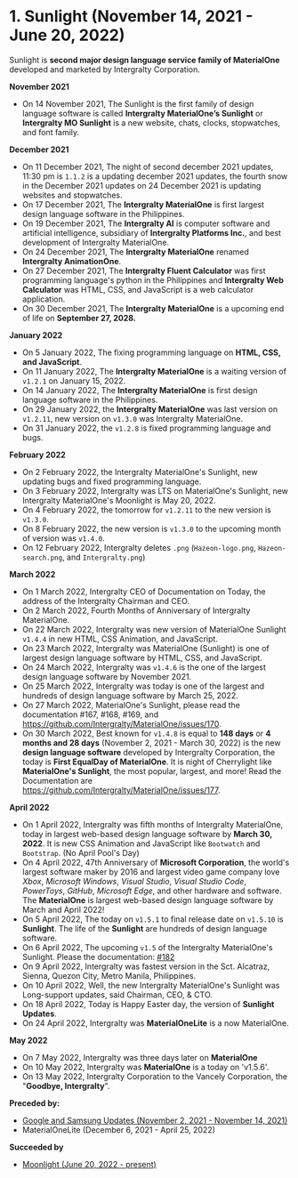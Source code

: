 # 1. Sunlight (November 14, 2021 - June 20, 2022)
Sunlight is **second major design language service family of MaterialOne** developed and marketed by Intergralty Corporation. 

**November 2021**
* On 14 November 2021, The Sunlight is the first family of design language software is called **Intergralty MaterialOne’s Sunlight** or **Intergralty MO Sunlight** is a new website, chats, clocks, stopwatches, and font family. 

**December 2021**
* On 11 December 2021, The night of second december 2021 updates, 11:30 pm is `1.1.2` is a updating december 2021 updates, the fourth snow in the December 2021 updates on 24 December 2021 is updating websites and stopwatches. 
* On 17 December 2021, The **Intergralty MaterialOne** is first largest design language software in the Philippines. 
* On 19 December 2021, The **Intergralty AI** is computer software and artificial intelligence, subsidiary of **Intergralty Platforms Inc.**, and best development of Intergralty MaterialOne. 
* On 24 December 2021, The **Intergralty MaterialOne** renamed **Intergralty AnimationOne**. 
* On 27 December 2021, The **Intergralty Fluent Calculator** was first programming language's python in the Philippines and **Intergralty Web Calculator** was HTML, CSS, and JavaScript is a web calculator application. 
* On 30 December 2021, The **Intergralty MaterialOne** is a upcoming end of life on **September 27, 2028.** 

**January 2022**
* On 5 January 2022, The fixing programming language on **HTML, CSS, and JavaScript**. 
* On 11 January 2022, The **Intergralty MaterialOne** is a waiting version of `v1.2.1` on January 15, 2022. 
* On 14 January 2022, The **Intergralty MaterialOne** is first design language software in the Philippines. 
* On 29 January 2022, the **Intergralty MaterialOne** was last version on `v1.2.11`, new version on `v1.3.0` was Intergralty MaterialOne. 
* On 31 January 2022, the `v1.2.8` is fixed programming language and bugs.

**February 2022**
* On 2 February 2022, the Intergralty MaterialOne's Sunlight, new updating bugs and fixed programming language.
* On 3 February 2022, Intergralty was LTS on MaterialOne's Sunlight, new Intergralty MaterialOne's Moonlight is May 20, 2022.
* On 4 February 2022, the tomorrow for `v1.2.11` to the new version is `v1.3.0`.
* On 8 February 2022, the new version is `v1.3.0` to the upcoming month of version was `v1.4.0`.
* On 12 February 2022, Intergralty deletes `.png` (`Hazeon-logo.png`, `Hazeon-search.png`, and `Intergralty.png`)

**March 2022**
* On 1 March 2022, Intergralty CEO of Documentation on Today, the address of the Intergralty Chairman and CEO.
* On 2 March 2022, Fourth Months of Anniversary of Intergralty MaterialOne.
* On 22 March 2022, Intergralty was new version of MaterialOne Sunlight `v1.4.4` in new HTML, CSS Animation, and JavaScript.
* On 23 March 2022, Intergralty was MaterialOne (Sunlight) is one of largest design language software by HTML, CSS, and JavaScript.
* On 24 March 2022, Intergralty was `v1.4.6` is the one of the largest design language software by November 2021.
* On 25 March 2022, Intergralty was today is one of the largest and hundreds of design language software by March 25, 2022.
* On 27 March 2022, MaterialOne's Sunlight, please read the documentation #167, #168, #169, and https://github.com/Intergralty/MaterialOne/issues/170.
* On 30 March 2022, Best known for `v1.4.8` is equal to **148 days** or **4 months and 28 days** (November 2, 2021 - March 30, 2022) is the new **design language software** developed by Intergralty Corporation, the today is **First EqualDay of MaterialOne**. It is night of Cherrylight like **MaterialOne's Sunlight**, the most popular, largest, and more! Read the Documentation are https://github.com/Intergralty/MaterialOne/issues/177.

**April 2022**
* On 1 April 2022, Intergralty was fifth months of Intergralty MaterialOne, today in largest web-based design language software by **March 30, 2022**. It is new CSS Animation and JavaScript like `Bootwatch` and `Bootstrap`. (No April Pool's Day)
* On 4 April 2022, 47th Anniversary of **Microsoft Corporation**, the world's largest software maker by 2016 and largest video game company love _Xbox_, _Microsoft Windows_, _Visual Studio_, _Visual Studio Code_, _PowerToys_, _GitHub_, _Microsoft Edge_, and other hardware and software. The **MaterialOne** is largest web-based design language software by March and April 2022!
* On 5 April 2022, The today on `v1.5.1` to final release date on `v1.5.10` is **Sunlight**. The life of the **Sunlight** are hundreds of design language software.
* On 6 April 2022, The upcoming `v1.5` of the Intergralty MaterialOne's Sunlight. Please the documentation: [#182](https://github.com/Intergralty/MaterialOne/issues/182)
* On 9 April 2022, Intergralty was fastest version in the Sct. Alcatraz, Sienna, Quezon City, Metro Manila, Philippines.
* On 10 April 2022, Well, the new Intergralty MaterialOne's Sunlight was Long-support updates, said Chairman, CEO, & CTO.
* On 18 April 2022, Today is Happy Easter day, the version of **Sunlight Updates**.
* On 24 April 2022, Intergralty was **MaterialOneLite** is a now MaterialOne.

**May 2022**
* On 7 May 2022, Intergralty was three days later on **MaterialOne**
* On 10 May 2022, Intergralty was **MaterialOne** is a today on 'v1.5.6'.
* On 13 May 2022, Intergralty Corporation to the Vancely Corporation, the "**Goodbye, Intergralty**".

**Preceded by:**
* [Google and Samsung Updates (November 2, 2021 - November 14, 2021)](https://github.com/Intergralty/MaterialOne/blob/main/.github/Documentations/Google-and-Samsung.md)
* MaterialOneLite (December 6, 2021 - April 25, 2022)

**Succeeded by**
* [Moonlight (June 20, 2022 - present)](https://github.com/Intergralty/MaterialOne/blob/main/.github/Documentations/Moonlight.md)
